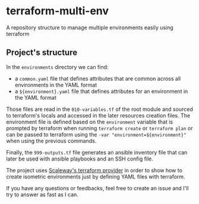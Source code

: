 # terraform-multi-env

A repository structure to manage multiple environments easily using terraform

## Project's structure

In the `environments` directory we can find:

* a `common.yaml` file that defines attributes that are common across all environments in the YAML format
* a `${environment}.yaml` file that defines attributes for an environment in the YAML format

Those files are read in the `010-variables.tf` of the root module and sourced to terraform's locals and accessed in the later resources creation files. The environment file is defined based on the `environment` variable that is prompted by terraform when running `terraform create` or `terraform plan` or can be passed to terraform using the `-var "environment=${environment}"` when using the previous commands.

Finally, the `999-outputs.tf` file generates an ansible inventory file that can later be used with ansible playbooks and an SSH config file.

The project uses [Scaleway's terraform provider](https://registry.terraform.io/providers/scaleway/scaleway/latest/docs) in order to show how to create isometric environments just by defining YAML files with terraform.

If you have any questions or feedbacks, feel free to create an issue and I'll try to answer as fast as I can.
